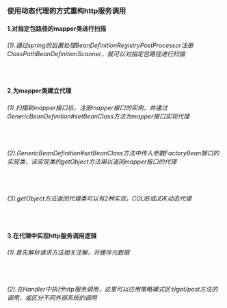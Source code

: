 ### 使用动态代理的方式重构http服务调用
#### 1.对指定包路径的mapper类进行扫描
###### (1).通过spring的后置处理BeanDefinitionRegistryPostProcessor注册ClassPathBeanDefinitionScanner，就可以对指定包路径进行扫描
```  ```
#### 2.为mapper类建立代理
###### (1).扫描到mapper接口后，注册mapper接口的实例，并通过GenericBeanDefinition#setBeanClass方法为mapper接口实现代理
```  ```
###### (2).GenericBeanDefinition#setBeanClass方法中传入参数FactoryBean接口的实现类，该实现类的getObject方法用以返回mapper接口的代理
```  ```
###### (3).getObject方法返回代理类可以有2种实现，CGLIB或JDK动态代理
```  ```
#### 3.在代理中实现http服务调用逻辑
###### (1).首先解析请求方法相关注解，并缓存元数据
```  ```
###### (2).在Handler中执行http服务调用，这里可以应用策略模式区分get/post方法的调用，或区分不同外部系统的调用
```  ```

